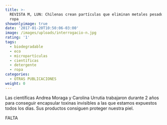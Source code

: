 ```yaml
---
title: >-
  REVISTA M, LUN: Chilenas crean partículas que eliminan metales pesados de la
  ropa
showonlyimage: true
date: '2017-01-20T10:50:06-03:00'
image: /images/uploads/interrogacio-n.jpg
rating: '1'
tags:
  - biodegradable
  - eco
  - micropartículas
  - científicas
  - detergente
  - ropa
categories:
  - OTRAS PUBLICACIONES
weight: 0
---
```

Las científicas Andrea Moraga y Carolina Urrutia trabajaron durante 2 años para conseguir encapsular toxinas invisibles a las que estamos expuestos todos los días. Sus productos consiguen proteger nuestra piel. 

FALTA

